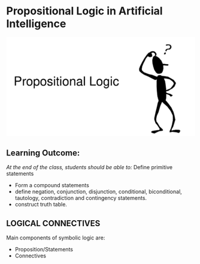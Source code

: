 # Propositional Logic in Artificial Intelligence
<img src="media_files/cover.png" style="align:centre">

## Learning Outcome:
<i>At the end of the class, students should be able to:</i>
Define primitive statements <br>

* Form a compound statements <br>
* define negation, conjunction, disjunction, conditional, biconditional, tautology, contradiction and contingency statements. <br>
* construct truth table. <br>

## LOGICAL CONNECTIVES
Main components of symbolic logic are: <br>

- Proposition/Statements
- Connectives

